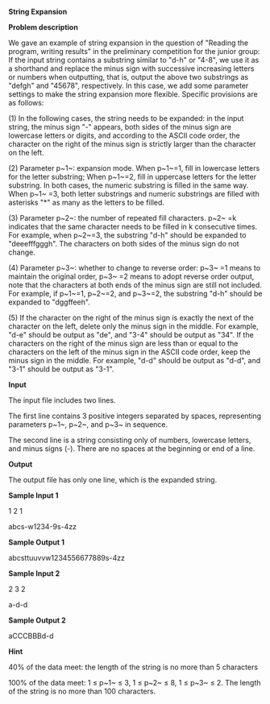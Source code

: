 **String Expansion**

**Problem description**

We gave an example of string expansion in the question of "Reading the program, writing results" in the preliminary competition for the junior group: If the input string contains a substring similar to "d-h" or "4-8", we use it as a shorthand and replace the minus sign with successive increasing letters or numbers when outputting, that is, output the above two substrings as "defgh" and "45678", respectively. In this case, we add some parameter settings to make the string expansion more flexible. Specific provisions are as follows:

(1) In the following cases, the string needs to be expanded: in the input string, the minus sign "-" appears, both sides of the minus sign are lowercase letters or digits, and according to the ASCII code order, the character on the right of the minus sign is strictly larger than the character on the left.

(2) Parameter p~1~: expansion mode. When p~1~=1, fill in lowercase letters for the letter substring; When p~1~=2, fill in uppercase letters for the letter substring. In both cases, the numeric substring is filled in the same way. When p~1~ =3, both letter substrings and numeric substrings are filled with asterisks "\*" as many as the letters to be filled.

(3) Parameter p~2~: the number of repeated fill characters. p~2~ =k indicates that the same character needs to be filled in k consecutive times. For example, when p~2~=3, the substring "d-h" should be expanded to "deeefffgggh". The characters on both sides of the minus sign do not change.

(4) Parameter p~3~: whether to change to reverse order: p~3~ =1 means to maintain the original order, p~3~ =2 means to adopt reverse order output, note that the characters at both ends of the minus sign are still not included. For example, if p~1~=1, p~2~=2, and p~3~=2, the substring "d-h" should be expanded to "dggffeeh".

\(5\) If the character on the right of the minus sign is exactly the next of the character on the left, delete only the minus sign in the middle. For example, "d-e" should be output as "de", and "3-4" should be output as "34". If the characters on the right of the minus sign are less than or equal to the characters on the left of the minus sign in the ASCII code order, keep the minus sign in the middle. For example, "d-d" should be output as "d-d", and "3-1" should be output as "3-1".

**Input**

The input file includes two lines.

The first line contains 3 positive integers separated by spaces, representing parameters p~1~, p~2~, and p~3~ in sequence.

The second line is a string consisting only of numbers, lowercase letters, and minus signs (-). There are no spaces at the beginning or end of a line.

**Output**

The output file has only one line, which is the expanded string.

**Sample Input 1**

1 2 1

abcs-w1234-9s-4zz

**Sample Output 1**

abcsttuuvvw1234556677889s-4zz

**Sample Input 2**

2 3 2

a-d-d

**Sample Output 2**

aCCCBBBd-d

**Hint**

40% of the data meet: the length of the string is no more than 5 characters

100% of the data meet: 1 ≤ p~1~ ≤ 3, 1 ≤ p~2~ ≤ 8, 1 ≤ p~3~ ≤ 2. The length of the string is no more than 100 characters.

